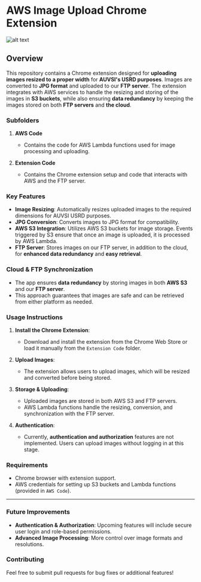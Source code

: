 # AWS Image Upload Chrome Extension

![alt text](https://github.com/sukibk/aws-image-upload/blob/master/image.jpg?raw=true)

## Overview

This repository contains a Chrome extension designed for **uploading images resized to a proper width** for **AUVSI's USRD purposes**. Images are converted to **JPG format** and uploaded to our **FTP server**. The extension integrates with AWS services to handle the resizing and storing of the images in **S3 buckets**, while also ensuring **data redundancy** by keeping the images stored on both **FTP servers** and **the cloud**.

### Subfolders

1. **AWS Code**
   - Contains the code for AWS Lambda functions used for image processing and uploading.
   
2. **Extension Code**
   - Contains the Chrome extension setup and code that interacts with AWS and the FTP server.

### Key Features

- **Image Resizing**: Automatically resizes uploaded images to the required dimensions for AUVSI USRD purposes.
- **JPG Conversion**: Converts images to JPG format for compatibility.
- **AWS S3 Integration**: Utilizes AWS S3 buckets for image storage. Events triggered by S3 ensure that once an image is uploaded, it is processed by AWS Lambda.
- **FTP Server**: Stores images on our FTP server, in addition to the cloud, for **enhanced data redundancy** and **easy retrieval**.

### Cloud & FTP Synchronization

- The app ensures **data redundancy** by storing images in both **AWS S3** and our **FTP server**.
- This approach guarantees that images are safe and can be retrieved from either platform as needed.

### Usage Instructions

1. **Install the Chrome Extension**:
   - Download and install the extension from the Chrome Web Store or load it manually from the `Extension Code` folder.

2. **Upload Images**:
   - The extension allows users to upload images, which will be resized and converted before being stored.

3. **Storage & Uploading**:
   - Uploaded images are stored in both AWS S3 and FTP servers.
   - AWS Lambda functions handle the resizing, conversion, and synchronization with the FTP server.

4. **Authentication**:
   - Currently, **authentication and authorization** features are not implemented. Users can upload images without logging in at this stage.

### Requirements

- Chrome browser with extension support.
- AWS credentials for setting up S3 buckets and Lambda functions (provided in `AWS Code`).

---

### Future Improvements

- **Authentication & Authorization**: Upcoming features will include secure user login and role-based permissions.
- **Advanced Image Processing**: More control over image formats and resolutions.

### Contributing

Feel free to submit pull requests for bug fixes or additional features!
